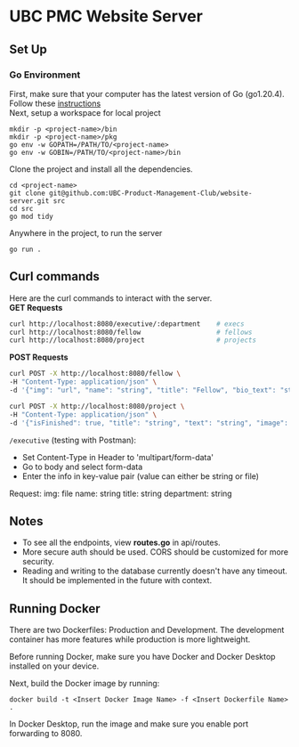 # UBC PMC Website Server
## Set Up
### Go Environment
First, make sure that your computer has the latest version of Go (go1.20.4). Follow these [instructions](https://go.dev/doc/install)\
Next, setup a workspace for local project
```
mkdir -p <project-name>/bin
mkdir -p <project-name>/pkg
go env -w GOPATH=/PATH/TO/<project-name>
go env -w GOBIN=/PATH/TO/<project-name>/bin
```
Clone the project and install all the dependencies.
```
cd <project-name>
git clone git@github.com:UBC-Product-Management-Club/website-server.git src
cd src
go mod tidy
```
Anywhere in the project, to run the server
```
go run .
```
## Curl commands
Here are the curl commands to interact with the server.\
**GET Requests**
```bash
curl http://localhost:8080/executive/:department    # execs
curl http://localhost:8080/fellow                   # fellows
curl http://localhost:8080/project                  # projects
```
**POST Requests**
```bash
curl POST -X http://localhost:8080/fellow \
-H "Content-Type: application/json" \
-d '{"img": "url", "name": "string", "title": "Fellow", "bio_text": "string", "linkedin": "url", "projects": [{"Parent":{"Parent":null,"Path":"projects/pmc-website-bfa1a/databases/(default)/documents/project","ID":"project"},"Path":"projects/pmc-website-bfa1a/databases/(default)/documents/project/aEUFciFC3md5GdkEBAD9","ID":"aEUFciFC3md5GdkEBAD9"}]}]}'

curl POST -X http://localhost:8080/project \
-H "Content-Type: application/json" \
-d '{"isFinished": true, "title": "string", "text": "string", "image": "url", "link": "url", "detailId": "id"}'
```

`/executive` (testing with Postman):
- Set Content-Type in Header to 'multipart/form-data'
- Go to body and select form-data
- Enter the info in key-value pair (value can either be string or file)

Request:
img: file
name: string
title: string
department: string

## Notes
- To see all the endpoints, view **routes.go** in api/routes.
- More secure auth should be used. CORS should be customized for more security.
- Reading and writing to the database currently doesn't have any timeout. It should be implemented in the future with context.

## Running Docker
There are two Dockerfiles: Production and Development. The development container has more features while production is more lightweight.

Before running Docker, make sure you have Docker and Docker Desktop installed on your device.

Next, build the Docker image by running:
```
docker build -t <Insert Docker Image Name> -f <Insert Dockerfile Name> .
```

In Docker Desktop, run the image and make sure you enable port forwarding to 8080.